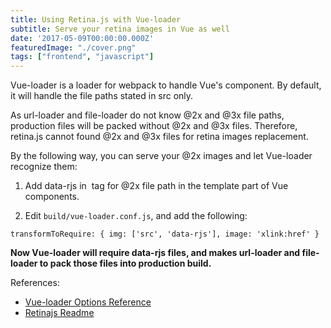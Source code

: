 ```yaml
---
title: Using Retina.js with Vue-loader
subtitle: Serve your retina images in Vue as well
date: '2017-05-09T00:00:00.000Z'
featuredImage: "./cover.png"
tags: ["frontend", "javascript"]
---
```


Vue-loader is a loader for webpack to handle Vue's component. By default, it will handle the file paths stated in src only.

As url-loader and file-loader do not know @2x and @3x file paths, production files will be packed without @2x and @3x files. Therefore, retina.js cannot found @2x and @3x files for retina images replacement.

By the following way, you can serve your @2x images and let Vue-loader recognize them:

1. Add data-rjs in <img> tag for @2x file path in the template part of Vue components.

2. Edit `build/vue-loader.conf.js`, and add the following:

```
transformToRequire: { img: ['src', 'data-rjs'], image: 'xlink:href' }
```

**Now Vue-loader will require data-rjs files, and makes url-loader and file-loader to pack those files into production build.**

References:
* [Vue-loader Options Reference](https://vue-loader.vuejs.org/en/options.html)
* [Retinajs Readme](https://github.com/jgnewman/retinajs)
